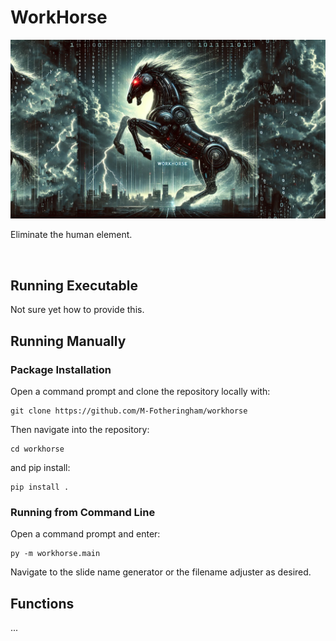 # WorkHorse
![workhorse](./docs/_figs/workhorse_banner.png)

Eliminate the human element.

<br>

## Running Executable
Not sure yet how to provide this.

## Running Manually
### Package Installation
Open a command prompt and clone the repository locally with: <br>
```
git clone https://github.com/M-Fotheringham/workhorse
```
Then navigate into the repository: <br> 
```
cd workhorse
```
and pip install: <br>
```
pip install .
```
### Running from Command Line
Open a command prompt and enter: <br>
```
py -m workhorse.main
```
Navigate to the slide name generator or the filename adjuster as desired.

## Functions

...
